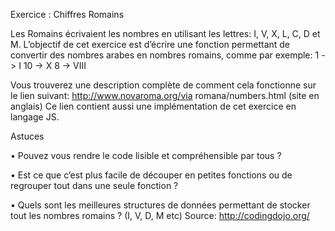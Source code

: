 Exercice : Chiffres Romains

Les Romains écrivaient les nombres en utilisant les lettres: I, V, X, L, C, D et M.
L’objectif de cet exercice est d’écrire une fonction permettant de convertir des nombres arabes en nombres romains, comme par exemple:
1 -> I 10 -> X 8 -> VIII

Vous trouverez une description complète de comment cela fonctionne sur le lien suivant:
http://www.novaroma.org/via romana/numbers.html (site en anglais) Ce lien contient aussi une implémentation de cet exercice en langage JS.

Astuces

• Pouvez vous rendre le code lisible et compréhensible par tous ?

• Est ce que c’est plus facile de découper en petites fonctions ou de regrouper
tout dans une seule fonction ?

• Quels sont les meilleures structures de données permettant de stocker tout
les nombres romains ? (I, V, D, M etc) Source: http://codingdojo.org/
